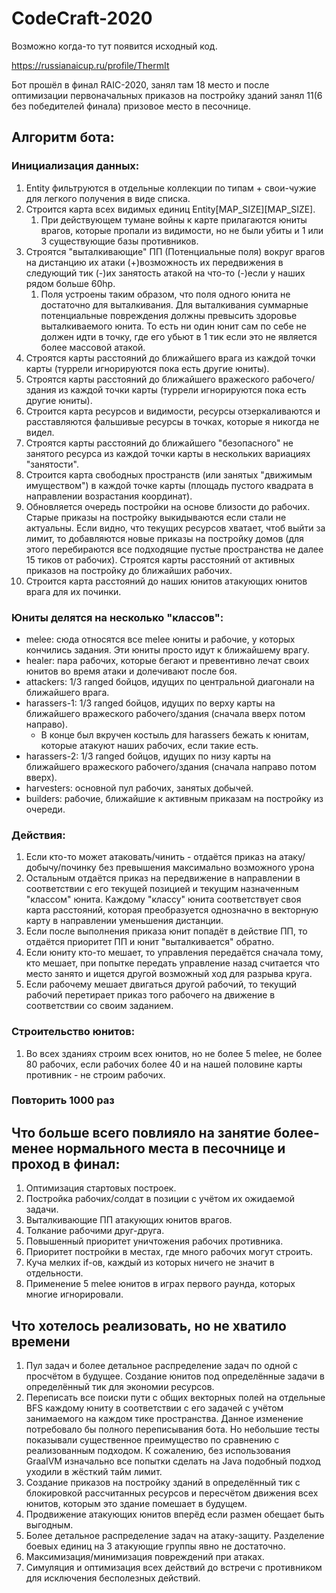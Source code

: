 # CodeCraft-2020
Возможно когда-то тут появится исходный код.

https://russianaicup.ru/profile/ThermIt

Бот прошёл в финал RAIC-2020, занял там 18 место и после оптимизации первоначальных приказов на постройку зданий занял 11(6 без победителей финала) призовое место в песочнице.

## Алгоритм бота:
### Инициализация данных:
1. Entity фильтруются в отдельные коллекции по типам + свои-чужие для легкого получения в виде списка.
2. Строится карта всех видимых единиц Entity[MAP_SIZE][MAP_SIZE].
    1. При действующем тумане войны к карте прилагаются юниты врагов, которые пропали из видимости, но не были убиты и 1 или 3 существующие базы противников.
3. Строятся "выталкивающие" ПП (Потенциальные поля) вокруг врагов на дистанцию их атаки (+)возможность их передвижения в следующий тик (-)их занятость атакой на  что-то (-)если у наших рядом больше 60hp.
    1. Поля устроены таким образом, что поля одного юнита не достаточно для выталкивания. Для выталкивания суммарные потенциальные повреждения должны превысить здоровье выталкиваемого юнита. То есть ни один юнит сам по себе не должен идти в точку, где его убьют в 1 тик если это не является более массовой атакой.
4. Строятся карты расстояний до ближайшего врага из каждой точки карты (туррели игнорируются пока есть другие юниты).
5. Строятся карты расстояний до ближайшего вражеского рабочего/здания из каждой точки карты (туррели игнорируются пока есть другие юниты).
6. Строится карта ресурсов и видимости, ресурсы отзеркаливаются и расставляются фальшивые ресурсы в точках, которые я никогда не видел.
7. Строятся карты расстояний до ближайшего "безопасного" не занятого ресурса из каждой точки карты в нескольких вариациях "занятости".
8. Строится карта свободных пространств (или занятых "движимым имуществом") в каждой точке карты (площадь пустого квадрата в направлении возрастания координат).
9. Обновляется очередь постройки на основе близости до рабочих. Старые приказы на постройку выкидываются если стали не актуальны. Если видно, что текущих ресурсов хватает, чтоб выйти за лимит, то добавляются новые приказы на постройку домов (для этого перебираются все подходящие пустые пространства не далее 15 тиков от рабочих). Строятся карты расстояний от активных приказов на постройку до ближайших рабочих.
10. Строится карта расстояний до наших юнитов атакующих юнитов врага для их починки.

### Юниты делятся на несколько "классов":
* melee: сюда относятся все melee юниты и рабочие, у которых кончились задания. Эти юниты просто идут к ближайшему врагу.
* healer: пара рабочих, которые бегают и превентивно лечат своих юнитов во время атаки и долечивают после боя.
* attackers: 1/3 ranged бойцов, идущих по центральной диагонали на ближайшего врага.
* harassers-1: 1/3 ranged бойцов, идущих по верху карты на ближайшего вражеского рабочего/здания (сначала вверх потом направо).
  * В конце был вкручен костыль для harassers бежать к юнитам, которые атакуют наших рабочих, если такие есть.
* harassers-2: 1/3 ranged бойцов, идущих по низу карты на ближайшего вражеского рабочего/здания (сначала направо потом вверх).
* harvesters: основной пул рабочих, занятых добычей.
* builders: рабочие, ближайшие к активным приказам на постройку из очереди.

### Действия:
1. Если кто-то может атаковать/чинить - отдаётся приказ на атаку/добычу/починку без превышения максимально возможного урона
2. Остальным отдаётся приказ на передвижение в направлении в соответствии с его текущей позицией и текущим назначенным "классом" юнита. Каждому "классу" юнита соответствует своя карта расстояний, которая преобразуется однозначно в векторную карту в направлении уменьшения дистанции.
3. Если после выполнения приказа юнит попадёт в действие ПП, то отдаётся приоритет ПП и юнит "выталкивается" обратно.
4. Если юниту кто-то мешает, то управления передаётся сначала тому, кто мешает, при попытке передать управление назад считается что место занято и ищется другой возможный ход для разрыва круга.
5. Если рабочему мешает двигаться другой рабочий, то текущий рабочий перетирает приказ того рабочего на движение в соответствии со своим заданием.

### Строительство юнитов:
1. Во всех зданиях строим всех юнитов, но не более 5 melee, не более 80 рабочих, если рабочих более 40 и на нашей половине карты противник - не строим рабочих.

### Повторить 1000 раз

## Что больше всего повлияло на занятие более-менее нормального места в песочнице и проход в финал:
1. Оптимизация стартовых построек.
2. Постройка рабочих/солдат в позиции с учётом их ожидаемой задачи.
3. Выталкивающие ПП атакующих юнитов врагов.
4. Толкание рабочими друг-друга.
5. Повышенный приоритет уничтожения рабочих противника.
6. Приоритет постройки в местах, где много рабочих могут строить.
7. Куча мелких if-ов, каждый из которых ничего не значит в отдельности.
8. Применение 5 melee юнитов в играх первого раунда, которых многие игнорировали.

## Что хотелось реализовать, но не хватило времени
1. Пул задач и более детальное распределение задач по одной с просчётом в будущее. Создание юнитов под определённые задачи в определённый тик для экономии ресурсов.
2. Переписать все поиски пути с общих векторных полей на отдельные BFS каждому юниту в соответствии с его задачей с учётом занимаемого на каждом тике пространства. Данное изменение потребовало бы полного переписывания бота. Но небольшие тесты показывали существенное преимущество по сравнению с реализованным подходом. К сожалению, без использования GraalVM изначально все попытки сделать на Java подобный подход уходили в жёсткий тайм лимит.
3. Создание приказов на постройку зданий в определённый тик с блокировкой рассчитанных ресурсов и пересчётом движения всех юнитов, которым это здание помешает в будущем.
4. Продвижение атакующих юнитов вперёд если размен обещает быть выгодным.
5. Более детальное распределение задач на атаку-защиту. Разделение боевых единиц на 3 атакующие группы явно не достаточно.
6. Максимизация/минимизация повреждений при атаках.
7. Симуляция и оптимизация всех действий до встречи с противником для исключения бесполезных действий.
